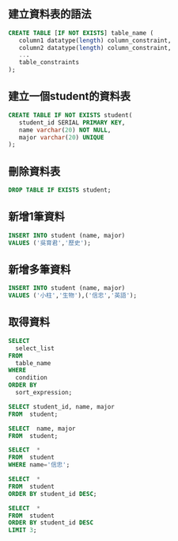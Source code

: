 ## 建立資料表的語法

```sql
CREATE TABLE [IF NOT EXISTS] table_name (
   column1 datatype(length) column_constraint,
   column2 datatype(length) column_constraint,
   ...
   table_constraints
);
```

## 建立一個student的資料表

```sql
CREATE TABLE IF NOT EXISTS student(
   student_id SERIAL PRIMARY KEY,
   name varchar(20) NOT NULL,
   major varchar(20) UNIQUE
);
```

## 刪除資料表

```sql
DROP TABLE IF EXISTS student;
```

## 新增1筆資料

```sql
INSERT INTO student (name, major)
VALUES ('吳育君','歷史');
```

## 新增多筆資料

```sql
INSERT INTO student (name, major)
VALUES ('小柱','生物'),('信忠','英語');
```

## 取得資料

```sql
SELECT 
  select_list 
FROM 
  table_name 
WHERE 
  condition 
ORDER BY 
  sort_expression;
```

``` sql
SELECT student_id, name, major
FROM  student;

SELECT  name, major
FROM  student;

SELECT  *
FROM  student
WHERE name='信忠';

SELECT  *
FROM  student
ORDER BY student_id DESC;

SELECT  *
FROM  student
ORDER BY student_id DESC
LIMIT 3;
```

